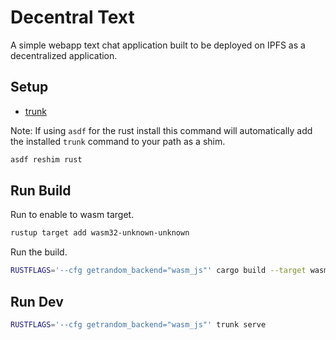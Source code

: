 # Decentral Text

A simple webapp text chat application built to be deployed on IPFS as
a decentralized application.

## Setup

- [trunk](https://trunkrs.dev/#install)

Note: If using `asdf` for the rust install this command will
automatically add the installed `trunk` command to your path as
a shim.

```sh
asdf reshim rust
```

## Run Build

Run to enable to wasm target.

```sh
rustup target add wasm32-unknown-unknown
```

Run the build.

```sh
RUSTFLAGS='--cfg getrandom_backend="wasm_js"' cargo build --target wasm32-unknown-unknown --bin streuen-chat-web
```

## Run Dev

```sh
RUSTFLAGS='--cfg getrandom_backend="wasm_js"' trunk serve
```
